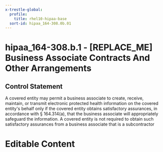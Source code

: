 ```yaml
---
x-trestle-global:
  profile:
    title: rhel10-hipaa-base
  sort-id: hipaa_164-308.0b.01
---
```


# hipaa_164-308.b.1 - \[REPLACE_ME\] Business Associate Contracts And Other Arrangements

## Control Statement

A covered entity may permit a business
associate to create, receive, maintain, or transmit electronic protected health information on the
covered entity's behalf only if the covered entity obtains satisfactory assurances, in accordance with
§ 164.314(a), that the business associate will appropriately safeguard the information. A covered
entity is not required to obtain such satisfactory assurances from a business associate that is a
subcontractor

# Editable Content

<!-- Make additions and edits below -->
<!-- The above represents the contents of the control as received by the profile, prior to additions. -->
<!-- If the profile makes additions to the control, they will appear below. -->
<!-- The above markdown may not be edited but you may edit the content below, and/or introduce new additions to be made by the profile. -->
<!-- If there is a yaml header at the top, parameter values may be edited. Use --set-parameters to incorporate the changes during assembly. -->
<!-- The content here will then replace what is in the profile for this control, after running profile-assemble. -->
<!-- The current profile has no added parts for this control, but you may add new ones here. -->
<!-- Each addition must have a heading either of the form ## Control my_addition_name -->
<!-- or ## Part a. (where the a. refers to one of the control statement labels.) -->
<!-- "## Control" parts are new parts added after the statement part. -->
<!-- "## Part" parts are new parts added into the top-level statement part with that label. -->
<!-- Subparts may be added with nested hash levels of the form ### My Subpart Name -->
<!-- underneath the parent ## Control or ## Part being added -->
<!-- See https://oscal-compass.github.io/compliance-trestle/tutorials/ssp_profile_catalog_authoring/ssp_profile_catalog_authoring for guidance. -->
